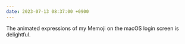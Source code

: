 ```yaml
---
date: 2023-07-13 08:37:00 +0900
---
```


The animated expressions of my Memoji on the macOS login screen is delightful.
